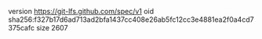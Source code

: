 version https://git-lfs.github.com/spec/v1
oid sha256:f327b17d6ad713ad2bfa1437cc408e26ab5fc12cc3e4881ea2f0a4cd7375cafc
size 2607

